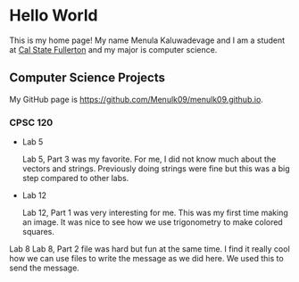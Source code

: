  # Hello World

This is my home page! My name Menula Kaluwadevage and I am a student at [Cal State Fullerton](http://www.fullerton.edu/) and my major is computer science.

## Computer Science Projects

My GitHub page is https://github.com/Menulk09/menulk09.github.io.

### CPSC 120

* Lab 5

    Lab 5, Part 3 was my favorite. For me, I did not know much about the vectors and strings. Previously doing strings were fine but this was a big step compared to other labs.

* Lab 12

    Lab 12, Part 1 was very interesting for me. This was my first time making an image. It was nice to see how we use trigonometry to make colored squares.

Lab 8 
    Lab 8, Part 2 file was hard but fun at the same time. I find it really cool how we can use files to write the message as we did here. We used this to send the message.